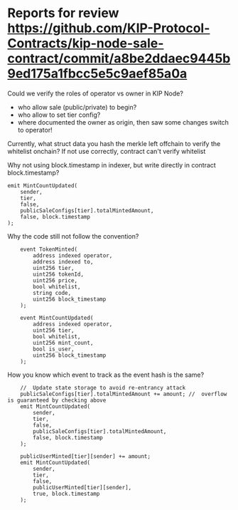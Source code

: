 # Reports for review https://github.com/KIP-Protocol-Contracts/kip-node-sale-contract/commit/a8be2ddaec9445b9ed175a1fbcc5e5c9aef85a0a

Could we verify the roles of operator vs owner in KIP Node?
- who allow sale (public/private) to begin?
- who allow to set tier config?
- where documented the owner as origin, then saw some changes switch to operator!

Currently, what struct data you hash the merkle left offchain  to verify the whitelist onchain?
If not use correctly, contract can't verify whitelist

Why not using block.timestamp in indexer, but write directly in contract block.timestamp?
```solidity
emit MintCountUpdated(
    sender,
    tier,
    false,
    publicSaleConfigs[tier].totalMintedAmount,
    false, block.timestamp
);
```

Why the code still not follow the convention?
```solidity
    event TokenMinted(
        address indexed operator,
        address indexed to,
        uint256 tier,
        uint256 tokenId,
        uint256 price,
        bool whitelist,
        string code,
        uint256 block_timestamp
    );

    event MintCountUpdated(
        address indexed operator,
        uint256 tier,
        bool whitelist,
        uint256 mint_count,
        bool is_user,
        uint256 block_timestamp
    );
```
How you know which event to track as the event hash is the same?

```solidity
    //  Update state storage to avoid re-entrancy attack
    publicSaleConfigs[tier].totalMintedAmount += amount; //  overflow is guaranteed by checking above
    emit MintCountUpdated(
        sender,
        tier,
        false,
        publicSaleConfigs[tier].totalMintedAmount,
        false, block.timestamp
    );

    publicUserMinted[tier][sender] += amount;
    emit MintCountUpdated(
        sender,
        tier,
        false,
        publicUserMinted[tier][sender],
        true, block.timestamp
    );
```